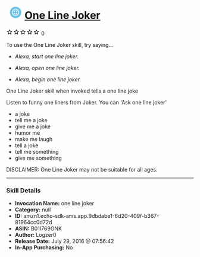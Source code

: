 # &nbsp;<img src="skill_icon" alt="One Line Joker icon" width="36"> [One Line Joker](http://alexa.amazon.com/#skills/amzn1.echo-sdk-ams.app.9dbdabe1-6d20-409f-b367-81964cc0d72d)
![0 stars](../../images/ic_star_border_black_18dp_1x.png)![0 stars](../../images/ic_star_border_black_18dp_1x.png)![0 stars](../../images/ic_star_border_black_18dp_1x.png)![0 stars](../../images/ic_star_border_black_18dp_1x.png)![0 stars](../../images/ic_star_border_black_18dp_1x.png) 0

To use the One Line Joker skill, try saying...

* *Alexa, start  one line joker.*

* *Alexa, open one line joker.*

* *Alexa, begin one line joker.*

One Line Joker skill when invoked tells a one line joke

Listen to funny one liners from Joker. You can 'Ask one line joker'

- a joke
- tell me a joke
- give me a joke
- humor me
- make me laugh
- tell a joke
- tell me something
- give me something

DISCLAIMER: One Line Joker may not be suitable for all ages.

***

### Skill Details

* **Invocation Name:** one line joker
* **Category:** null
* **ID:** amzn1.echo-sdk-ams.app.9dbdabe1-6d20-409f-b367-81964cc0d72d
* **ASIN:** B01I769GNK
* **Author:** Logzer0
* **Release Date:** July 29, 2016 @ 07:56:42
* **In-App Purchasing:** No
